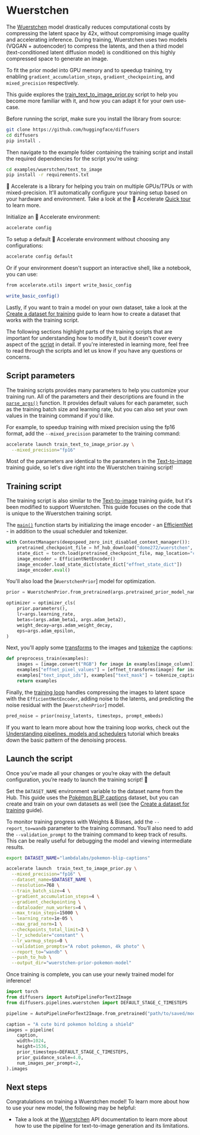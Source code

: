 <!--Copyright 2024 The HuggingFace Team. All rights reserved.

Licensed under the Apache License, Version 2.0 (the "License"); you may not use this file except in compliance with
the License. You may obtain a copy of the License at

http://www.apache.org/licenses/LICENSE-2.0

Unless required by applicable law or agreed to in writing, software distributed under the License is distributed on
an "AS IS" BASIS, WITHOUT WARRANTIES OR CONDITIONS OF ANY KIND, either express or implied. See the License for the
specific language governing permissions and limitations under the License.
-->

# Wuerstchen

The [Wuerstchen](https://hf.co/papers/2306.00637) model drastically reduces computational costs by compressing the latent space by 42x, without compromising image quality and accelerating inference. During training, Wuerstchen uses two models (VQGAN + autoencoder) to compress the latents, and then a third model (text-conditioned latent diffusion model) is conditioned on this highly compressed space to generate an image.

To fit the prior model into GPU memory and to speedup training, try enabling `gradient_accumulation_steps`, `gradient_checkpointing`, and `mixed_precision` respectively.

This guide explores the [train_text_to_image_prior.py](https://github.com/huggingface/diffusers/blob/main/examples/wuerstchen/text_to_image/train_text_to_image_prior.py) script to help you become more familiar with it, and how you can adapt it for your own use-case.

Before running the script, make sure you install the library from source:

```bash
git clone https://github.com/huggingface/diffusers
cd diffusers
pip install .
```

Then navigate to the example folder containing the training script and install the required dependencies for the script you're using:

```bash
cd examples/wuerstchen/text_to_image
pip install -r requirements.txt
```

<Tip>

🤗 Accelerate is a library for helping you train on multiple GPUs/TPUs or with mixed-precision. It'll automatically configure your training setup based on your hardware and environment. Take a look at the 🤗 Accelerate [Quick tour](https://huggingface.co/docs/accelerate/quicktour) to learn more.

</Tip>

Initialize an 🤗 Accelerate environment:

```bash
accelerate config
```

To setup a default 🤗 Accelerate environment without choosing any configurations:

```bash
accelerate config default
```

Or if your environment doesn't support an interactive shell, like a notebook, you can use:

```bash
from accelerate.utils import write_basic_config

write_basic_config()
```

Lastly, if you want to train a model on your own dataset, take a look at the [Create a dataset for training](create_dataset) guide to learn how to create a dataset that works with the training script.

<Tip>

The following sections highlight parts of the training scripts that are important for understanding how to modify it, but it doesn't cover every aspect of the [script](https://github.com/huggingface/diffusers/blob/main/examples/wuerstchen/text_to_image/train_text_to_image_prior.py) in detail. If you're interested in learning more, feel free to read through the scripts and let us know if you have any questions or concerns.

</Tip>

## Script parameters

The training scripts provides many parameters to help you customize your training run. All of the parameters and their descriptions are found in the [`parse_args()`](https://github.com/huggingface/diffusers/blob/6e68c71503682c8693cb5b06a4da4911dfd655ee/examples/wuerstchen/text_to_image/train_text_to_image_prior.py#L192) function. It provides default values for each parameter, such as the training batch size and learning rate, but you can also set your own values in the training command if you'd like.

For example, to speedup training with mixed precision using the fp16 format, add the `--mixed_precision` parameter to the training command:

```bash
accelerate launch train_text_to_image_prior.py \
  --mixed_precision="fp16"
```

Most of the parameters are identical to the parameters in the [Text-to-image](text2image#script-parameters) training guide, so let's dive right into the Wuerstchen training script!

## Training script

The training script is also similar to the [Text-to-image](text2image#training-script) training guide, but it's been modified to support Wuerstchen. This guide focuses on the code that is unique to the Wuerstchen training script.

The [`main()`](https://github.com/huggingface/diffusers/blob/6e68c71503682c8693cb5b06a4da4911dfd655ee/examples/wuerstchen/text_to_image/train_text_to_image_prior.py#L441) function starts by initializing the image encoder - an [EfficientNet](https://github.com/huggingface/diffusers/blob/main/examples/wuerstchen/text_to_image/modeling_efficient_net_encoder.py) - in addition to the usual scheduler and tokenizer.

```py
with ContextManagers(deepspeed_zero_init_disabled_context_manager()):
    pretrained_checkpoint_file = hf_hub_download("dome272/wuerstchen", filename="model_v2_stage_b.pt")
    state_dict = torch.load(pretrained_checkpoint_file, map_location="cpu")
    image_encoder = EfficientNetEncoder()
    image_encoder.load_state_dict(state_dict["effnet_state_dict"])
    image_encoder.eval()
```

You'll also load the [`WuerstchenPrior`] model for optimization.

```py
prior = WuerstchenPrior.from_pretrained(args.pretrained_prior_model_name_or_path, subfolder="prior")

optimizer = optimizer_cls(
    prior.parameters(),
    lr=args.learning_rate,
    betas=(args.adam_beta1, args.adam_beta2),
    weight_decay=args.adam_weight_decay,
    eps=args.adam_epsilon,
)
```

Next, you'll apply some [transforms](https://github.com/huggingface/diffusers/blob/65ef7a0c5c594b4f84092e328fbdd73183613b30/examples/wuerstchen/text_to_image/train_text_to_image_prior.py#L656) to the images and [tokenize](https://github.com/huggingface/diffusers/blob/65ef7a0c5c594b4f84092e328fbdd73183613b30/examples/wuerstchen/text_to_image/train_text_to_image_prior.py#L637) the captions:

```py
def preprocess_train(examples):
    images = [image.convert("RGB") for image in examples[image_column]]
    examples["effnet_pixel_values"] = [effnet_transforms(image) for image in images]
    examples["text_input_ids"], examples["text_mask"] = tokenize_captions(examples)
    return examples
```

Finally, the [training loop](https://github.com/huggingface/diffusers/blob/65ef7a0c5c594b4f84092e328fbdd73183613b30/examples/wuerstchen/text_to_image/train_text_to_image_prior.py#L656) handles compressing the images to latent space with the `EfficientNetEncoder`, adding noise to the latents, and predicting the noise residual with the [`WuerstchenPrior`] model.

```py
pred_noise = prior(noisy_latents, timesteps, prompt_embeds)
```

If you want to learn more about how the training loop works, check out the [Understanding pipelines, models and schedulers](../using-diffusers/write_own_pipeline) tutorial which breaks down the basic pattern of the denoising process.

## Launch the script

Once you’ve made all your changes or you’re okay with the default configuration, you’re ready to launch the training script! 🚀

Set the `DATASET_NAME` environment variable to the dataset name from the Hub. This guide uses the [Pokémon BLIP captions](https://huggingface.co/datasets/lambdalabs/pokemon-blip-captions) dataset, but you can create and train on your own datasets as well (see the [Create a dataset for training](create_dataset) guide).

<Tip>

To monitor training progress with Weights & Biases, add the `--report_to=wandb` parameter to the training command. You’ll also need to add the `--validation_prompt` to the training command to keep track of results. This can be really useful for debugging the model and viewing intermediate results.

</Tip>

```bash
export DATASET_NAME="lambdalabs/pokemon-blip-captions"

accelerate launch  train_text_to_image_prior.py \
  --mixed_precision="fp16" \
  --dataset_name=$DATASET_NAME \
  --resolution=768 \
  --train_batch_size=4 \
  --gradient_accumulation_steps=4 \
  --gradient_checkpointing \
  --dataloader_num_workers=4 \
  --max_train_steps=15000 \
  --learning_rate=1e-05 \
  --max_grad_norm=1 \
  --checkpoints_total_limit=3 \
  --lr_scheduler="constant" \
  --lr_warmup_steps=0 \
  --validation_prompts="A robot pokemon, 4k photo" \
  --report_to="wandb" \
  --push_to_hub \
  --output_dir="wuerstchen-prior-pokemon-model"
```

Once training is complete, you can use your newly trained model for inference!

```py
import torch
from diffusers import AutoPipelineForText2Image
from diffusers.pipelines.wuerstchen import DEFAULT_STAGE_C_TIMESTEPS

pipeline = AutoPipelineForText2Image.from_pretrained("path/to/saved/model", torch_dtype=torch.float16).to("cuda")

caption = "A cute bird pokemon holding a shield"
images = pipeline(
    caption, 
    width=1024,
    height=1536,
    prior_timesteps=DEFAULT_STAGE_C_TIMESTEPS,
    prior_guidance_scale=4.0,
    num_images_per_prompt=2,
).images
```

## Next steps

Congratulations on training a Wuerstchen model! To learn more about how to use your new model, the following may be helpful:

- Take a look at the [Wuerstchen](../api/pipelines/wuerstchen#text-to-image-generation) API documentation to learn more about how to use the pipeline for text-to-image generation and its limitations.
